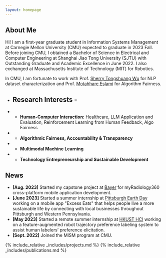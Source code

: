 ```yaml
---
layout: homepage
---
```


## About Me

Hi! I am a first-year graduate student in Information Systems Management at Carnegie Mellon University (CMU) expected to graduate in 2023 Fall. Before joining CMU, I obtained a Bachelor of Science in Electrical and Computer Engineering at Shanghai Jiao Tong University (SJTU) with Outstanding Graduate and Academic Excellence in June 2022. I also exchanged at Massachusetts Institute of Technology (MIT) for Robotics.

In CMU, I am fortunate to work with Prof. [Sherry Tongshuang Wu](https://www.cs.cmu.edu/~sherryw/) for NLP dataset characterization and Prof. [Motahhare Eslami](https://www.hcii.cmu.edu/people/motahhare-eslami) for Algorithm Fairness. 


- ## Research Interests -

- - **Human-Computer Interaction:** Healthcare, LLM Application and Evaluation, Reinforcement Learning from Human Feedback, Algo Fairness
- - **Algorithmic Fairness, Accountability & Transparency** 
- - **Multimodal Machine Learning** 
- - **Technology Entrepreneurship and Sustainable Development** 

## News

- **[Aug. 2023]** Started my capstone project at [Bayer](https://www.bayer.com/en/) for myRadiology360 cross-platform mobile application development.
- **[June 2023]** Started a summer internship at [Pittsburgh Earth Day](https://pittsburghearthday.org/) working on a mobile app "Excess Eats" that helps people live a more sustainable life by connecting with local businesses throughout Pittsburgh and Western Pennsylvania.
- **[May 2023]** Started a remote summer internship at [HKUST HCI](https://cse.hkust.edu.hk/) working on a feature-augmented robot trajectory preference labeling system to
assist human labelers’ preference elicitation.
- **[Sept. 2022]** Joined the MISM program at CMU.


{% include_relative _includes/projects.md %} 
{% include_relative _includes/publications.md %}

